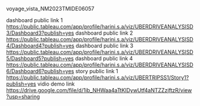  voyage_vista_NM2023TMIDE06057


   dashboard public link 1 https://public.tableau.com/app/profile/harini.s.a/viz/UBERDRIVEANALYSISD3/Dashboard3?publish=yes
   dashboard public link 2 https://public.tableau.com/app/profile/harini.s.a/viz/UBERDRIVEANALYSISD4/Dashboard4?publish=yes
   dashboard public link 3 https://public.tableau.com/app/profile/harini.s.a/viz/UBERDRIVEANALYSISD5/Dashboard5?publish=yes
   dashboard public link 4 https://public.tableau.com/app/profile/harini.s.a/viz/UBERDRIVEANALYSISD6/Dashboard6?publish=yes
story public link 1 https://public.tableau.com/app/profile/harini.s.a/viz/UBERTRIPSS1/Story1?publish=yes
vidio demo link https://drive.google.com/file/d/1ib_NHWaa4aTtKlDywUtf4aNTZZzjftzR/view?usp=sharing

